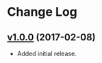 # Change Log

## [v1.0.0](https://github.com/arsnebula/nebula-radio/releases/tag/v1.0.0) (2017-02-08)

- Added initial release.